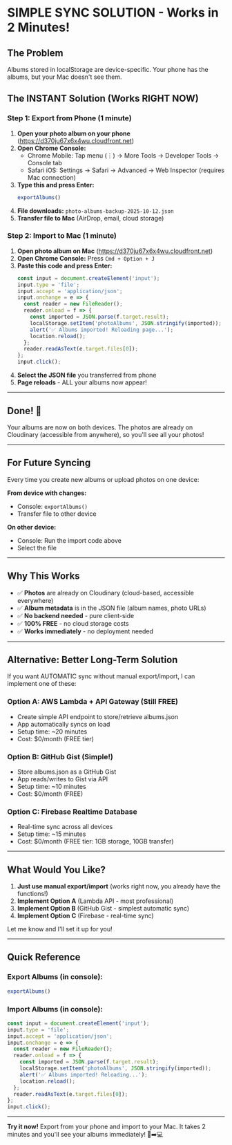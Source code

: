 # SIMPLE SYNC SOLUTION - Works in 2 Minutes!

## The Problem
Albums stored in localStorage are device-specific. Your phone has the albums, but your Mac doesn't see them.

## The INSTANT Solution (Works RIGHT NOW)

### Step 1: Export from Phone (1 minute)

1. **Open your photo album on your phone** (https://d370ju67x6x4wu.cloudfront.net)
2. **Open Chrome Console:**
   - Chrome Mobile: Tap menu (⋮) → More Tools → Developer Tools → Console tab
   - Safari iOS: Settings → Safari → Advanced → Web Inspector (requires Mac connection)
3. **Type this and press Enter:**
   ```javascript
   exportAlbums()
   ```
4. **File downloads:** `photo-albums-backup-2025-10-12.json`
5. **Transfer file to Mac** (AirDrop, email, cloud storage)

### Step 2: Import to Mac (1 minute)

1. **Open photo album on Mac** (https://d370ju67x6x4wu.cloudfront.net)
2. **Open Chrome Console:** Press `Cmd + Option + J`
3. **Paste this code and press Enter:**
   ```javascript
   const input = document.createElement('input');
   input.type = 'file';
   input.accept = 'application/json';
   input.onchange = e => {
     const reader = new FileReader();
     reader.onload = f => {
       const imported = JSON.parse(f.target.result);
       localStorage.setItem('photoAlbums', JSON.stringify(imported));
       alert('✅ Albums imported! Reloading page...');
       location.reload();
     };
     reader.readAsText(e.target.files[0]);
   };
   input.click();
   ```
4. **Select the JSON file** you transferred from phone
5. **Page reloads** - ALL your albums now appear!

---

## Done! 🎉

Your albums are now on both devices. The photos are already on Cloudinary (accessible from anywhere), so you'll see all your photos!

---

## For Future Syncing

Every time you create new albums or upload photos on one device:

**From device with changes:**
- Console: `exportAlbums()`
- Transfer file to other device

**On other device:**
- Console: Run the import code above
- Select the file

---

## Why This Works

- ✅ **Photos** are already on Cloudinary (cloud-based, accessible everywhere)
- ✅ **Album metadata** is in the JSON file (album names, photo URLs)
- ✅ **No backend needed** - pure client-side
- ✅ **100% FREE** - no cloud storage costs
- ✅ **Works immediately** - no deployment needed

---

## Alternative: Better Long-Term Solution

If you want AUTOMATIC sync without manual export/import, I can implement one of these:

### Option A: AWS Lambda + API Gateway (Still FREE)
- Create simple API endpoint to store/retrieve albums.json
- App automatically syncs on load
- Setup time: ~20 minutes
- Cost: $0/month (FREE tier)

### Option B: GitHub Gist (Simple!)
- Store albums.json as a GitHub Gist
- App reads/writes to Gist via API
- Setup time: ~10 minutes  
- Cost: $0/month (FREE)

### Option C: Firebase Realtime Database
- Real-time sync across all devices
- Setup time: ~15 minutes
- Cost: $0/month (FREE tier: 1GB storage, 10GB transfer)

---

## What Would You Like?

1. **Just use manual export/import** (works right now, you already have the functions!)
2. **Implement Option A** (Lambda API - most professional)
3. **Implement Option B** (GitHub Gist - simplest automatic sync)
4. **Implement Option C** (Firebase - real-time sync)

Let me know and I'll set it up for you!

---

## Quick Reference

### Export Albums (in console):
```javascript
exportAlbums()
```

### Import Albums (in console):
```javascript
const input = document.createElement('input');
input.type = 'file';
input.accept = 'application/json';
input.onchange = e => {
  const reader = new FileReader();
  reader.onload = f => {
    const imported = JSON.parse(f.target.result);
    localStorage.setItem('photoAlbums', JSON.stringify(imported));
    alert('✅ Albums imported! Reloading...');
    location.reload();
  };
  reader.readAsText(e.target.files[0]);
};
input.click();
```

---

**Try it now!** Export from your phone and import to your Mac. It takes 2 minutes and you'll see your albums immediately! 📱➡️💻
